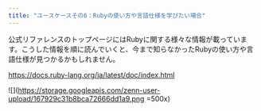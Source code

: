 ```yaml
---
title: "ユースケースその6：Rubyの使い方や言語仕様を学びたい場合"
---
```


公式リファレンスのトップページにはRubyに関する様々な情報が載っています。こうした情報を順に読んでいくと、今まで知らなかったRubyの使い方や言語仕様が見つかるかもしれません。

https://docs.ruby-lang.org/ja/latest/doc/index.html

![](https://storage.googleapis.com/zenn-user-upload/167929c31b8bca72666dd1a9.png =500x)
